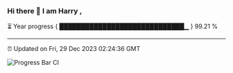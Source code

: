 ### Hi there 👋 I am Harry , 

⏳ Year progress { █████████████████████████████▁ } 99.21 %

---

⏰ Updated on Fri, 29 Dec 2023 02:24:36 GMT

![Progress Bar CI](https://github.com/duykhang68/duykhang68/workflows/Progress%20Bar%20CI/badge.svg)
